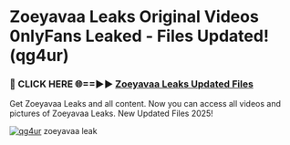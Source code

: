 # Zoeyavaa Leaks Original Videos 0nlyFans Leaked - Files Updated! (qg4ur)

<h3>🔴 CLICK HERE 🌐==►► <a href="https://tinyurl.com/2wckxsce" rel="nofollow">Zoeyavaa Leaks Updated Files</a></h3>

Get Zoeyavaa Leaks and all content. Now you can access all videos and pictures of Zoeyavaa Leaks. New Updated Files 2025!

[![qg4ur](https://i.imgur.com/AFduVYN.gif)](https://tinyurl.com/2wckxsce)
zoeyavaa leak